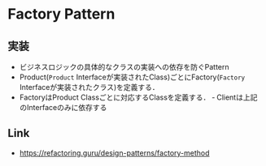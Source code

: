 # Factory Pattern

## 実装
- ビジネスロジックの具体的なクラスの実装への依存を防ぐPattern
- Product(`Product` Interfaceが実装されたClass)ごとにFactory(`Factory` Interfaceが実装されたクラス)を定義する．
- FactoryはProduct Classごとに対応するClassを定義する．
‐ Clientは上記のInterfaceのみに依存する

## Link
- https://refactoring.guru/design-patterns/factory-method
